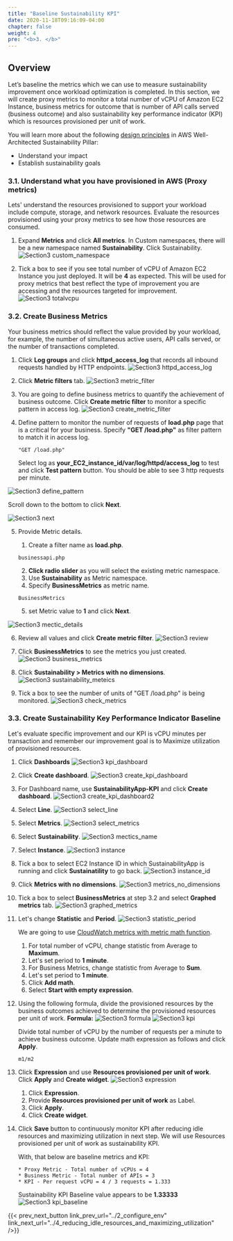 ```yaml
---
title: "Baseline Sustainability KPI"
date: 2020-11-18T09:16:09-04:00
chapter: false
weight: 4
pre: "<b>3. </b>"
---
```


## Overview

Let’s baseline the metrics which we can use to measure sustainability improvement once workload optimization is completed. In this section, we will create proxy metrics to monitor a total number of vCPU of Amazon EC2 Instance, business metrics for outcome that is number of API calls served (business outcome) and also sustainability key performance indicator (KPI) which is resources provisioned per unit of work.

You will learn more about the following [design principles](https://docs.aws.amazon.com/wellarchitected/latest/sustainability-pillar/design-principles-for-sustainability-in-the-cloud.html) in AWS Well-Architected Sustainability Pillar:
* Understand your impact
* Establish sustainability goals

### 3.1. Understand what you have provisioned in AWS (Proxy metrics)
Lets' understand the resources provisioned to support your workload include compute, storage, and network resources. Evaluate the resources provisioned using your proxy metrics to see how those resources are consumed.

1. Expand **Metrics** and click **All metrics**. In Custom namespaces, there will be a new namespace named **Sustainability**. Click Sustainability.
![Section3 custom_namespace](/Sustainability/200_optimize_ec2_using_cloudwatch_compute_optimizer/Images/section3/custom_namespace.png)

2. Tick a box to see if you see total number of vCPU of Amazon EC2 Instance you just deployed. It will be **4** as expected. This will be used for proxy metrics that best reflect the type of improvement you are accessing and the resources targeted for improvement.
![Section3 totalvcpu](/Sustainability/200_optimize_ec2_using_cloudwatch_compute_optimizer/Images/section3/totalvcpu.png)

### 3.2. Create Business Metrics
Your business metrics should reflect the value provided by your workload, for example, the number of simultaneous active users, API calls served, or the number of transactions completed. 

1. Click **Log groups** and click **httpd_access_log** that records all inbound requests handled by HTTP endpoints. 
![Section3 httpd_access_log](/Sustainability/200_optimize_ec2_using_cloudwatch_compute_optimizer/Images/section3/httpd_access_log.png)

2. Click **Metric filters** tab. 
![Section3 metric_filter](/Sustainability/200_optimize_ec2_using_cloudwatch_compute_optimizer/Images/section3/metric_filter.png)

3. You are going to define business metrics to quantify the achievement of business outcome. Click **Create metric filter** to monitor a specific pattern in access log. 
![Section3 create_metric_filter](/Sustainability/200_optimize_ec2_using_cloudwatch_compute_optimizer/Images/section3/create_metric_filter.png)

4. Define pattern to monitor the number of requests of **load.php** page that is a critical for your business. Specify **"GET /load.php"** as filter pattern to match it in access log.
    ```
    "GET /load.php"
    ```
    Select log as **your_EC2_instance_id/var/log/httpd/access_log** to test and click **Test pattern** button. You should be able to see 3 http requests per minute.

![Section3 define_pattern](/Sustainability/200_optimize_ec2_using_cloudwatch_compute_optimizer/Images/section3/define_pattern.png)


Scroll down to the bottom to click **Next**.

![Section3 next](/Sustainability/200_optimize_ec2_using_cloudwatch_compute_optimizer/Images/section3/next.png)

5. Provide Metric details.

    1. Create a filter name as **load.php**. 
    ```
    businessapi.php
    ```
    2. **Click radio slider** as you will select the existing metric namespace.  
    3. Use **Sustainability** as Metric namespace.
    4. Specify **BusinessMetrics** as metric name.
    ```
    BusinessMetrics
    ```
    5. set Metric value to **1** and click **Next**.

![Section3 mectic_details](/Sustainability/200_optimize_ec2_using_cloudwatch_compute_optimizer/Images/section3/mectic_details.png)

6. Review all values and click **Create metric filter**.
![Section3 review](/Sustainability/200_optimize_ec2_using_cloudwatch_compute_optimizer/Images/section3/review.png)

7. Click **BusinessMetrics** to see the metrics you just created. 
![Section3 business_metrics](/Sustainability/200_optimize_ec2_using_cloudwatch_compute_optimizer/Images/section3/business_metrics.png)

8. Click **Sustainability > Metrics with no dimensions**.
![Section3 sustainability_meteics](/Sustainability/200_optimize_ec2_using_cloudwatch_compute_optimizer/Images/section3/sustainability_meteics.png)

9. Tick a box to see the number of units of "GET /load.php" is being monitored. 
![Section3 check_metrics](/Sustainability/200_optimize_ec2_using_cloudwatch_compute_optimizer/Images/section3/check_metrics.png)


### 3.3. Create Sustainability Key Performance Indicator Baseline

Let's evaluate specific improvement and our KPI is vCPU minutes per transaction and remember our improvement goal is to Maximize utilization of provisioned resources.

1. Click **Dashboards** 
![Section3 kpi_dashboard](/Sustainability/200_optimize_ec2_using_cloudwatch_compute_optimizer/Images/section3/kpi_dashboard.png)

2. Click **Create dashboard**. 
![Section3 create_kpi_dashboard](/Sustainability/200_optimize_ec2_using_cloudwatch_compute_optimizer/Images/section3/create_kpi_dashboard.png)

3. For Dashboard name, use **SustainabilityApp-KPI** and click **Create dashboard**.
![Section3 create_kpi_dashboard2](/Sustainability/200_optimize_ec2_using_cloudwatch_compute_optimizer/Images/section3/create_kpi_dashboard2.png)

4. Select **Line**.
![Section3 select_line](/Sustainability/200_optimize_ec2_using_cloudwatch_compute_optimizer/Images/section3/select_line.png)

5. Select **Metrics**.
![Section3 select_metrics](/Sustainability/200_optimize_ec2_using_cloudwatch_compute_optimizer/Images/section3/select_metrics.png)

6. Select **Sustainability**.
![Section3 mectics_name](/Sustainability/200_optimize_ec2_using_cloudwatch_compute_optimizer/Images/section3/mectics_name.png)

7. Select **Instance**.
![Section3 instance](/Sustainability/200_optimize_ec2_using_cloudwatch_compute_optimizer/Images/section3/instance.png)

8. Tick a box to select EC2 Instance ID in which SustainabilityApp is running and click **Sustainatility** to go back. 
![Section3 instance_id](/Sustainability/200_optimize_ec2_using_cloudwatch_compute_optimizer/Images/section3/instance_id.png)

9. Click **Metrics with no dimensions**. 
![Section3 metrics_no_dimensions](/Sustainability/200_optimize_ec2_using_cloudwatch_compute_optimizer/Images/section3/metrics_no_dimensions.png)

10. Tick a box to select **BusinessMetrics** at step 3.2 and select **Graphed metrics** tab.
![Section3 graphed_metrics](/Sustainability/200_optimize_ec2_using_cloudwatch_compute_optimizer/Images/section3/graphed_metrics.png)

11. Let's change **Statistic** and **Period**. 
![Section3 statistic_period](/Sustainability/200_optimize_ec2_using_cloudwatch_compute_optimizer/Images/section3/statistic_period.png)

    We are going to use [CloudWatch metrics with metric math function](https://docs.aws.amazon.com/AmazonCloudWatch/latest/monitoring/using-metric-math.html).
    1. For total number of vCPU, change statistic from Average to **Maximum**. 
    2. Let's set period to **1 minute**. 
    3. For Business Metrics, change statistic from Average to **Sum**.
    4. Let's set period to **1 minute**.
    5. Click **Add math**.
    6. Select **Start with empty expression**.

12. Using the following formula, divide the provisioned resources by the business outcomes achieved to determine the provisioned resources per unit of work. 
**Formula:**
![Section3 formula](/Sustainability/200_optimize_ec2_using_cloudwatch_compute_optimizer/Images/section3/formula.png)
![Section3 kpi](/Sustainability/200_optimize_ec2_using_cloudwatch_compute_optimizer/Images/section3/kpi.png)
    
    Divide total number of vCPU by the number of requests per a minute to achieve business outcome. 
    Update math expression as follows and click **Apply**.
    ```
    m1/m2
    ```
13. Click **Expression** and use **Resources provisioned per unit of work**. Click **Apply** and **Create widget**.
![Section3 expression](/Sustainability/200_optimize_ec2_using_cloudwatch_compute_optimizer/Images/section3/expression.png)

    1. Click **Expression**.
    2. Provide **Resources provisioned per unit of work** as Label.
    3. Click **Apply**.
    4. Click **Create widget**.

14. Click **Save** button to continuously monitor KPI after reducing idle resources and maximizing utilization in next step. We will use Resources provisioned per unit of work as sustainability KPI.

    With, that below are baseline metrics and KPI:

        * Proxy Metric - Total number of vCPUs = 4
        * Business Metric - Total number of APIs = 3
        * KPI - Per request vCPU = 4 / 3 requests = 1.333
    
    Sustainability KPI Baseline value appears to be **1.33333**
![Section3 kpi_baseline](/Sustainability/200_optimize_ec2_using_cloudwatch_compute_optimizer/Images/section3/kpi_baseline.png)
    

{{< prev_next_button link_prev_url="../2_configure_env" link_next_url="../4_reducing_idle_resources_and_maximizing_utilization" />}}
